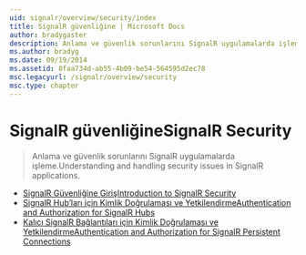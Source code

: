 ```yaml
---
uid: signalr/overview/security/index
title: SignalR güvenliğine | Microsoft Docs
author: bradygaster
description: Anlama ve güvenlik sorunlarını SignalR uygulamalarda işleme.
ms.author: bradyg
ms.date: 09/19/2014
ms.assetid: 8faa734d-ab55-4b09-be54-564595d2ec78
msc.legacyurl: /signalr/overview/security
msc.type: chapter
---
```

<a name="signalr-security"></a><span data-ttu-id="14d10-103">SignalR güvenliğine</span><span class="sxs-lookup"><span data-stu-id="14d10-103">SignalR Security</span></span>
====================
> <span data-ttu-id="14d10-104">Anlama ve güvenlik sorunlarını SignalR uygulamalarda işleme.</span><span class="sxs-lookup"><span data-stu-id="14d10-104">Understanding and handling security issues in SignalR applications.</span></span>


- [<span data-ttu-id="14d10-105">SignalR Güvenliğine Giriş</span><span class="sxs-lookup"><span data-stu-id="14d10-105">Introduction to SignalR Security</span></span>](introduction-to-security.md)
- [<span data-ttu-id="14d10-106">SignalR Hub’ları için Kimlik Doğrulaması ve Yetkilendirme</span><span class="sxs-lookup"><span data-stu-id="14d10-106">Authentication and Authorization for SignalR Hubs</span></span>](hub-authorization.md)
- [<span data-ttu-id="14d10-107">Kalıcı SignalR Bağlantıları için Kimlik Doğrulaması ve Yetkilendirme</span><span class="sxs-lookup"><span data-stu-id="14d10-107">Authentication and Authorization for SignalR Persistent Connections</span></span>](persistent-connection-authorization.md)
